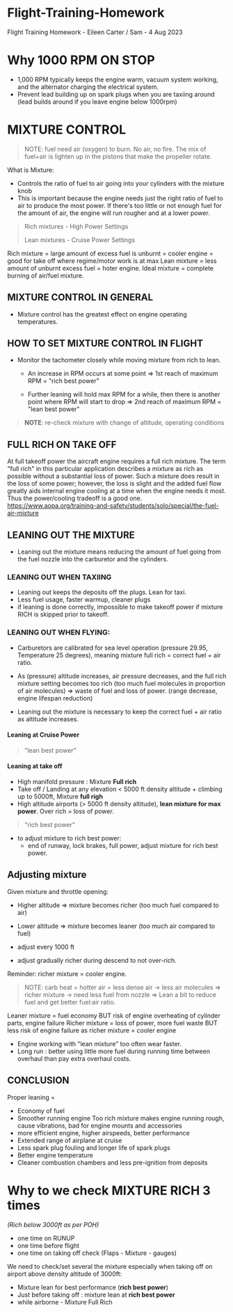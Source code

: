 # Flight-Training-Homework
Flight Training Homework - Eileen Carter / Sam - 4 Aug 2023

# Why 1000 RPM ON STOP
 - 1,000 RPM typically keeps the engine warm, vacuum system working, and the alternator charging the electrical system.
 - Prevent lead building up on spark plugs when you are taxiing around (lead builds around if you leave engine below 1000rpm)


# MIXTURE CONTROL

> NOTE: fuel need air (oxygen) to burn. No air, no fire. The mix of fuel+air is lighten up in the pistons that make the propeller rotate.

What is Mixture:
 
- Controls the ratio of fuel to air going into your cylinders with the mixture knob
- This is important because the engine needs just the right ratio of fuel to air to produce the most power.
If there's too little or not enough fuel for the amount of air, the engine will run rougher and at a lower power.

> Rich mixtures - High Power Settings
> 
> Lean mixtures - Cruise Power Settings

Rich mixture = large amount of excess fuel is unburnt = cooler engine = good for take off where regime/motor  work is at max
Lean mixture = less amount of unburnt excess fuel = hoter engine.
Ideal mixture = complete burning of air/fuel mixture.

## MIXTURE CONTROL IN GENERAL

- Mixture control has the greatest effect on engine operating temperatures.

## HOW TO SET MIXTURE CONTROL IN FLIGHT

- Monitor the tachometer closely while moving mixture from rich to lean. 

  - An increase in RPM occurs at some point => 1st reach of maximum RPM = "rich best power"

  - Further leaning will hold max RPM for a while, then there is another point where RPM will start to drop => 2nd reach of maximum RPM = "lean best power"

> **NOTE**: re-check mixture with change of altitude, operating conditions



## FULL RICH ON TAKE OFF
At full takeoff power the aircraft engine requires a full rich mixture. The term "full rich" in this particular application describes a mixture as rich as possible without a substantial loss of power. Such a mixture does result in the loss of some power; however, the loss is slight and the added fuel flow greatly aids internal engine cooling at a time when the engine needs it most. Thus the power/cooling tradeoff is a good one.
https://www.aopa.org/training-and-safety/students/solo/special/the-fuel-air-mixture



## LEANING OUT THE MIXTURE

- Leaning out  the mixture means reducing the amount of fuel going from the fuel nozzle into the carburetor and the cylinders.

### LEANING OUT WHEN TAXIING

- Leaning out keeps the deposits off the plugs. Lean for taxi.
- Less fuel usage, faster warmup, cleaner plugs
- if leaning is done correctly, impossible to make takeoff power if mixture RICH is skipped prior to takeoff.
 
### LEANING OUT WHEN FLYING:

- Carburetors are calibrated for sea level operation (pressure 29.95, Temperature 25 degrees), meaning mixture full rich = correct fuel + air ratio.
- As (pressure) altitude increases, air pressure decreases, and the full rich mixture setting becomes too rich (too much fuel molecules in proportion of air molecules) => waste of fuel and loss of power. (range decrease, engine lifespan reduction)

- Leaning out the mixture is necessary to keep the correct fuel + air ratio as altitude increases.

#### Leaning at Cruise Power

> "lean best power"


#### Leaning at take off

- High manifold pressure : Mixture **Full rich**
- Take off / Landing at  any elevation < 5000 ft density altitude + climbing up to 5000ft, Mixture **full righ**
- High altitude airports (> 5000 ft density altitude), **lean mixture for max power**. Over rich = loss of power.

> "rich best power"

- to adjust  mixture to rich best power:
   - end of runway, lock brakes, full power, adjust mixture for rich best power.
 
 ## Adjusting mixture

Given mixture and throttle opening:
- Higher altitude => mixture becomes richer (too much fuel compared to air)
- Lower altitude => mixture becomes leaner (too much air compared to fuel)

- adjust every 1000 ft
 - adjust gradually richer during descend to not over-rich.

Reminder: richer mixture = cooler engine.

> NOTE: carb heat = hotter air = less dense air -> less air molecules => richer mixture -> need less fuel from nozzle => Lean a bit to reduce fuel and get better fuel:air ratio.


Leaner  mixture = fuel economy BUT risk of engine overheating of cylinder parts, engine failure
Richer mixture = loss of power, more fuel waste BUT less risk of engine failure as richer mixture = cooler engine

- Engine working with "lean mixture" too often wear faster.
- Long run : better using little more fuel during running time between overhaul than pay extra overhaul costs.

## CONCLUSION

Proper leaning =

- Economy of fuel
- Smoother running engine
Too rich mixture makes engine running rough, cause vibrations, bad for engine mounts and accessories
- more efficient engine, higher airspeeds,  better performance
- Extended range of airplane at cruise
- Less spark plug fouling and longer life of spark plugs
- Better engine temperature
- Cleaner combustion chambers and  less pre-ignition from deposits

# Why to we check MIXTURE RICH 3 times 

*(Rich below 3000ft as per POH)*

- one time on RUNUP
- one time before flight
- one time on taking off check (Flaps - Mixture - gauges)

We need to check/set several the mixture especially when taking off on airport above density altitude of 3000ft:
- Mixture lean for best performance (**rich best power**)
- Just before taking off : mixture lean at **rich best power**
- while airborne - Mixture Full Rich
